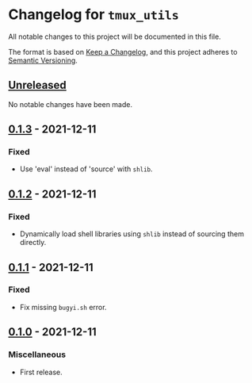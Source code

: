 # Changelog for `tmux_utils`

All notable changes to this project will be documented in this file.

The format is based on [Keep a Changelog], and this project adheres to
[Semantic Versioning].

[Keep a Changelog]: https://keepachangelog.com/en/1.0.0/
[Semantic Versioning]: https://semver.org/


## [Unreleased](https://github.com/bbugyi200/tmux-utils/compare/0.1.3...HEAD)

No notable changes have been made.


## [0.1.3](https://github.com/bbugyi200/python-lib/compare/0.1.2...0.1.3) - 2021-12-11

### Fixed

* Use 'eval' instead of 'source' with `shlib`.


## [0.1.2](https://github.com/bbugyi200/python-lib/compare/0.1.1...0.1.2) - 2021-12-11

### Fixed

* Dynamically load shell libraries using `shlib` instead of sourcing them directly.


## [0.1.1](https://github.com/bbugyi200/python-lib/compare/0.1.0...0.1.1) - 2021-12-11

### Fixed

* Fix missing `bugyi.sh` error.


## [0.1.0](https://github.com/bbugyi200/tmux-utils/releases/tag/0.1.0) - 2021-12-11

### Miscellaneous

* First release.
